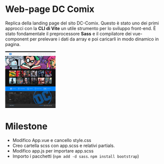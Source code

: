 # Web-page DC Comix
Replica della landing page del sito DC-Comix. Questo è stato uno dei primi approcci con la **CLI di Vite** un utile strumento per lo sviluppo front-end. È stato fondamentale il preprocessore **Sass** e il compilatore dei vue-component per prelevare i dati da array e poi caricarli in modo dinamico in pagina. 

<img src="./src/assets/img/screencapture.png" width="32%"/>

# Milestone
- Modifico App.vue e cancello style.css
- Creo cartella scss con app.scss e relativi partials.
- Modifico app.js per importare app.scss
- Importo i pacchetti (`npm add -d sass`. `npm install bootstrap`)
